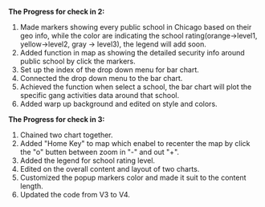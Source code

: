 
**The Progress for check in 2:**

1. Made markers showing every public school in Chicago based on their geo info, while the color 
are indicating the school rating(orange->level1, yellow->level2, gray -> level3), the
legend will add soon.
2. Added function in map as showing the detailed security info around public school
 by click the markers.
3. Set up the index of the drop down menu for bar chart.
4. Connected the drop down menu to the bar chart.
5. Achieved the function when select a school, the bar chart will plot the specific gang
activities data around that school.
6. Added warp up background and edited on style and colors.

**The Progress for check in 3:**
1. Chained two chart together.
2. Added "Home Key" to map which enabel to recenter the map by click the "o" butten between zoom in "-" and out "+".
3. Added the legend for school rating level.
4. Edited on the overall content and layout of two charts.
5. Customized the popup markers color and made it suit to the content length.
6. Updated the code from V3 to V4.







